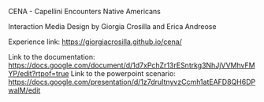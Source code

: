 CENA - Capellini Encounters Native Americans

Interaction Media Design by Giorgia Crosilla and Erica Andreose

Experience link: https://giorgiacrosilla.github.io/cena/

Link to the documentation: https://docs.google.com/document/d/1d7xPchZr13rESntrkg3NhJjVVMhvFMYP/edit?rtpof=true
Link to the powerpoint scenario: https://docs.google.com/presentation/d/1z7druItnyvzCcmh1atEAFD8QH6DPwalM/edit
